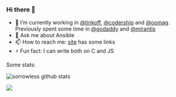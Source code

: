 ### Hi there 👋

- 🔭 I’m currently working in [@tinkoff](https://www.tinkoff.ru/), [@codership](https://github.com/codership) and [@oomag](https://github.com/oomag). Previously spent some time in [@godaddy](https://github.com/godaddy) and [@mirantis](https://www.mirantis.com/)
- 💬 Ask me about Ansible
- 📫 How to reach me: [site](https://sbog.ru) has some links
- ⚡ Fun fact: I can write both on C and JS

Some stats:

![sorrowless github stats](https://github-readme-stats.vercel.app/api?username=sorrowless&show_icons=true&count_private=true)

![](https://komarev.com/ghpvc/?username=sorrowless&label=visitors)
